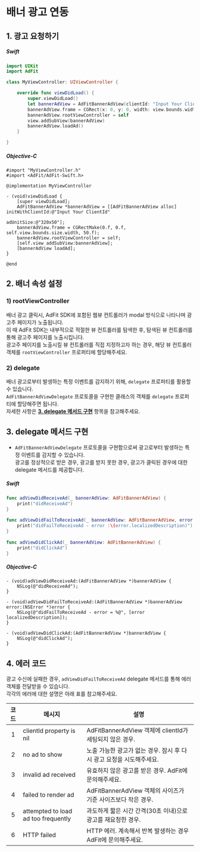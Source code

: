 # 배너 광고 연동

## <a name="heading1"></a> 1. 광고 요청하기

<h5 class="tab-title" data-tab-name="banner-load">Swift</h5>

``` swift
import UIKit
import AdFit

class MyViewController: UIViewController {

    override func viewDidLoad() {
        super.viewDidLoad()
        let bannerAdView = AdFitBannerAdView(clientId: "Input Your ClientId", adUnitSize: "320x50")
        bannerAdView.frame = CGRect(x: 0, y: 0, width: view.bounds.width, height: 50)
        bannerAdView.rootViewController = self
        view.addSubView(bannerAdView)
        bannerAdView.loadAd()
    }

}
```

<h5 class="tab-title" data-tab-name="banner-load">Objective-C</h5>

``` objc
#import "MyViewController.h"
#import <AdFit/AdFit-Swift.h>

@implementation MyViewController

- (void)viewDidLoad {
    [super viewDidLoad];
    AdFitBannerAdView *bannerAdView = [[AdFitBannerAdView alloc] initWithClientId:@"Input Your ClientId" 
                                                                       adUnitSize:@"320x50"];
    bannerAdView.frame = CGRectMake(0.f, 0.f, self.view.bounds.size.width, 50.f);
    bannerAdView.rootViewController = self;
    [self.view addSubView:bannerAdView];
    [bannerAdView loadAd];
}

@end
``` 

## <a name="heading2"></a> 2. 배너 속성 설정
### 1) rootViewController
배너 광고 클릭시, AdFit SDK에 포함된 웹뷰 컨트롤러가 modal 방식으로 나타나며 광고주 페이지가 노출됩니다.<br>
이 때 AdFit SDK는 내부적으로 적절한 뷰 컨트롤러를 탐색한 후, 탐색된 뷰 컨트롤러를 통해 광고주 페이지를 노출시킵니다.<br>
광고주 페이지를 노출시킬 뷰 컨트롤러를 직접 지정하고자 하는 경우, 해당 뷰 컨트롤러 객체를 `rootViewController` 프로퍼티에 할당해주세요.

### 2) delegate
배너 광고로부터 발생하는 특정 이벤트를 감지하기 위해, `delegate` 프로퍼티를 활용할 수 있습니다.<br>
`AdFitBannerAdViewDelegate` 프로토콜을 구현한 클래스의 객체를 `delegate` 프로퍼티에 할당해주면 됩니다.<br>
자세한 사항은 [**3. delegate 메서드 구현**](#heading3) 항목을 참고해주세요.

## <a name="heading3"></a> 3. delegate 메서드 구현
- `AdFitBannerAdViewDelegate` 프로토콜을 구현함으로써 광고로부터 발생하는 특정 이벤트를 감지할 수 있습니다.<br>
광고를 정상적으로 받은 경우, 광고를 받지 못한 경우, 광고가 클릭된 경우에 대한 delegate 메서드를 제공합니다.

<h5 class="tab-title" data-tab-name="banner-delegate">Swift</h5>

``` swift
func adViewDidReceiveAd(_ bannerAdView: AdFitBannerAdView) {
    print("didReceiveAd")
}
    
func adViewDidFailToReceiveAd(_ bannerAdView: AdFitBannerAdView, error: Error) {
    print("didFailToReceiveAd - error :\(error.localizedDescription)")
}
    
func adViewDidClickAd(_ bannerAdView: AdFitBannerAdView) {
    print("didClickAd")
}
```

<h5 class="tab-title" data-tab-name="banner-delegate">Objective-C</h5>

``` objc
- (void)adViewDidReceiveAd:(AdFitBannerAdView *)bannerAdView {
    NSLog(@"didReceiveAd");
}

- (void)adViewDidFailToReceiveAd:(AdFitBannerAdView *)bannerAdView error:(NSError *)error {
    NSLog(@"didFailToReceiveAd - error = %@", [error localizedDescription]);
}

- (void)adViewDidClickAd:(AdFitBannerAdView *)bannerAdView {
    NSLog(@"didClickAd");
}
``` 

## <a name="heading4"></a> 4. 에러 코드
광고 수신에 실패한 경우, `adViewDidFailToReceiveAd` delegate 메서드를 통해 에러 객체를 전달받을 수 있습니다.<br>
각각의 에러에 대한 설명은 아래 표를 참고해주세요.

|   코드  |               메시지                   |                    설명                               |
|:------:|--------------------------------------|------------------------------------------------------|
|  1     | clientId property is nil             | AdFitBannerAdView 객체에 clientId가 세팅되지 않은 경우.     |
|  2     | no ad to show                        | 노출 가능한 광고가 없는 경우. 잠시 후 다시 광고 요청을 시도해주세요. |
|  3     | invalid ad received                  | 유효하지 않은 광고를 받은 경우. AdFit에 문의해주세요.            |
|  4     | failed to render ad                  | AdFitBannerAdView 객체의 사이즈가 기준 사이즈보다 작은 경우.    |
|  5     | attempted to load ad too frequently  | 과도하게 짧은 시간 간격(30초 이내)으로 광고를 재요청한 경우.       |
|  6     | HTTP failed                          | HTTP 에러. 계속해서 반복 발생하는 경우 AdFit에 문의해주세요.      |
